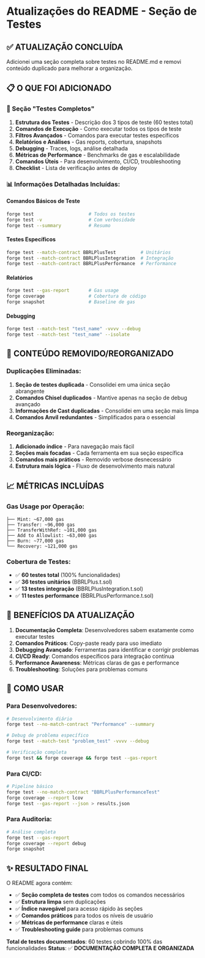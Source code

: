# Atualizações do README - Seção de Testes

## ✅ **ATUALIZAÇÃO CONCLUÍDA**

Adicionei uma seção completa sobre testes no README.md e removi conteúdo duplicado para melhorar a organização.

## 📋 **O QUE FOI ADICIONADO**

### 🧪 Seção "Testes Completos"
1. **Estrutura dos Testes** - Descrição dos 3 tipos de teste (60 testes total)
2. **Comandos de Execução** - Como executar todos os tipos de teste
3. **Filtros Avançados** - Comandos para executar testes específicos
4. **Relatórios e Análises** - Gas reports, cobertura, snapshots
5. **Debugging** - Traces, logs, análise detalhada
6. **Métricas de Performance** - Benchmarks de gas e escalabilidade
7. **Comandos Úteis** - Para desenvolvimento, CI/CD, troubleshooting
8. **Checklist** - Lista de verificação antes de deploy

### 📊 Informações Detalhadas Incluídas:

#### Comandos Básicos de Teste
```bash
forge test                    # Todos os testes
forge test -v                 # Com verbosidade
forge test --summary          # Resumo
```

#### Testes Específicos
```bash
forge test --match-contract BBRLPlusTest         # Unitários
forge test --match-contract BBRLPlusIntegration  # Integração
forge test --match-contract BBRLPlusPerformance  # Performance
```

#### Relatórios
```bash
forge test --gas-report       # Gas usage
forge coverage                # Cobertura de código
forge snapshot                # Baseline de gas
```

#### Debugging
```bash
forge test --match-test "test_name" -vvvv --debug
forge test --match-test "test_name" --isolate
```

## 🔄 **CONTEÚDO REMOVIDO/REORGANIZADO**

### Duplicações Eliminadas:
1. **Seção de testes duplicada** - Consolidei em uma única seção abrangente
2. **Comandos Chisel duplicados** - Mantive apenas na seção de debug avançado
3. **Informações de Cast duplicadas** - Consolidei em uma seção mais limpa
4. **Comandos Anvil redundantes** - Simplificados para o essencial

### Reorganização:
1. **Adicionado índice** - Para navegação mais fácil
2. **Seções mais focadas** - Cada ferramenta em sua seção específica
3. **Comandos mais práticos** - Removido verbose desnecessário
4. **Estrutura mais lógica** - Fluxo de desenvolvimento mais natural

## 📈 **MÉTRICAS INCLUÍDAS**

### Gas Usage por Operação:
```
├── Mint: ~67,000 gas
├── Transfer: ~96,000 gas  
├── TransferWithRef: ~101,000 gas
├── Add to Allowlist: ~63,000 gas
├── Burn: ~77,000 gas
└── Recovery: ~121,000 gas
```

### Cobertura de Testes:
- ✅ **60 testes total** (100% funcionalidades)
- ✅ **36 testes unitários** (BBRLPlus.t.sol)
- ✅ **13 testes integração** (BBRLPlusIntegration.t.sol)
- ✅ **11 testes performance** (BBRLPlusPerformance.t.sol)

## 🎯 **BENEFÍCIOS DA ATUALIZAÇÃO**

1. **Documentação Completa**: Desenvolvedores sabem exatamente como executar testes
2. **Comandos Práticos**: Copy-paste ready para uso imediato
3. **Debugging Avançado**: Ferramentas para identificar e corrigir problemas
4. **CI/CD Ready**: Comandos específicos para integração contínua
5. **Performance Awareness**: Métricas claras de gas e performance
6. **Troubleshooting**: Soluções para problemas comuns

## 🚀 **COMO USAR**

### Para Desenvolvedores:
```bash
# Desenvolvimento diário
forge test --no-match-contract "Performance" --summary

# Debug de problema específico
forge test --match-test "problem_test" -vvvv --debug

# Verificação completa
forge test && forge coverage && forge test --gas-report
```

### Para CI/CD:
```bash
# Pipeline básico
forge test --no-match-contract "BBRLPlusPerformanceTest"
forge coverage --report lcov
forge test --gas-report --json > results.json
```

### Para Auditoria:
```bash
# Análise completa
forge test --gas-report
forge coverage --report debug
forge snapshot
```

## ✨ **RESULTADO FINAL**

O README agora contém:
- ✅ **Seção completa de testes** com todos os comandos necessários
- ✅ **Estrutura limpa** sem duplicações
- ✅ **Índice navegável** para acesso rápido às seções
- ✅ **Comandos práticos** para todos os níveis de usuário
- ✅ **Métricas de performance** claras e úteis
- ✅ **Troubleshooting guide** para problemas comuns

**Total de testes documentados**: 60 testes cobrindo 100% das funcionalidades
**Status**: ✅ **DOCUMENTAÇÃO COMPLETA E ORGANIZADA**